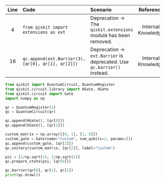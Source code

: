 | Line | Code | Scenario | Reference | Artifact | Refactoring |
| :--: | :--- | :------- | :-------: | :------- | :---------- |
| 4 | `from qiskit import extensions as ext` | Deprecation -> The `qiskit.extensions` module has been removed. | Internal Knowledge | qiskit.extensions | |
| 16 | `qc.append(ext.Barrier(3), [qr[0], qr[1], qr[2]])` | Deprecation -> `ext.Barrier` is deprecated. Use `qc.barrier()` instead. | Internal Knowledge | ext.Barrier | `qc.barrier(qr[0], qr[1], qr[2])` |


```python
from qiskit import QuantumCircuit, QuantumRegister
from qiskit.circuit.library import HGate, XGate
from qiskit.circuit import Gate
import numpy as np

qr = QuantumRegister(3)
qc = QuantumCircuit(qr)

qc.append(HGate(), [qr[0]])
qc.append(XGate(), [qr[1]])

custom_matrix = np.array([[0, 1], [1, 0]])
custom_gate = Gate(name="Custom", num_qubits=1, params=[])
qc.append(custom_gate, [qr[2]])
qc.unitary(custom_matrix, [qr[2]], label="Custom")

psi = [1/np.sqrt(2), 1/np.sqrt(2)]
qc.prepare_state(psi, [qr[0]])

qc.barrier(qr[0], qr[1], qr[2])
print(qc.draw())
```